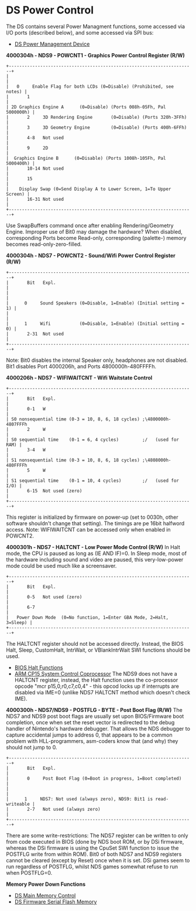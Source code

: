 # DS Power Control


The DS contains several Power Managment functions, some accessed via I/O
ports (described below), and some accessed via SPI bus:
- [DS Power Management Device](./dspowermanagementdevice.md)

**4000304h - NDS9 - POWCNT1 - Graphics Power Control Register (R/W)**

```
+-----------------------------------------------------------------------+
|                                                                       |
|   0     Enable Flag for both LCDs (0=Disable) (Prohibited, see notes) |
|       1                                                               |
| 2D Graphics Engine A      (0=Disable) (Ports 008h-05Fh, Pal 5000000h) |
|       2     3D Rendering Engine       (0=Disable) (Ports 320h-3FFh)   |
|       3     3D Geometry Engine        (0=Disable) (Ports 400h-6FFh)   |
|       4-8   Not used                                                  |
|       9     2D                                                        |
|  Graphics Engine B      (0=Disable) (Ports 1008h-105Fh, Pal 5000400h) |
|       10-14 Not used                                                  |
|       15                                                              |
|    Display Swap (0=Send Display A to Lower Screen, 1=To Upper Screen) |
|       16-31 Not used                                                  |
+-----------------------------------------------------------------------+
```

Use SwapBuffers command once after enabling Rendering/Geometry Engine.
Improper use of Bit0 may damage the hardware?
When disabled, corresponding Ports become Read-only, corresponding
(palette-) memory becomes read-only-zero-filled.

**4000304h - NDS7 - POWCNT2 - Sound/Wifi Power Control Register (R/W)**

```
+-----------------------------------------------------------------------+
|       Bit   Expl.                                                     |
|                                                                       |
|      0     Sound Speakers (0=Disable, 1=Enable) (Initial setting = 1) |
|                                                                       |
|      1     Wifi           (0=Disable, 1=Enable) (Initial setting = 0) |
|       2-31  Not used                                                  |
+-----------------------------------------------------------------------+
```

Note: Bit0 disables the internal Speaker only, headphones are not
disabled.
Bit1 disables Port 4000206h, and Ports 4800000h-480FFFFh.

**4000206h - NDS7 - WIFIWAITCNT - Wifi Waitstate Control**

```
+-----------------------------------------------------------------------+
|       Bit   Expl.                                                     |
|       0-1   W                                                         |
| S0 nonsequential time (0-3 = 10, 8, 6, 18 cycles) ;\4800000h-4807FFFh 
|       2     W                                                         |
| S0 sequential time    (0-1 = 6, 4 cycles)         ;/   (used for RAM) |
|       3-4   W                                                         |
| S1 nonsequential time (0-3 = 10, 8, 6, 18 cycles) ;\4808000h-480FFFFh 
|       5     W                                                         |
| S1 sequential time    (0-1 = 10, 4 cycles)        ;/   (used for I/O) |
|       6-15  Not used (zero)                                           |
+-----------------------------------------------------------------------+
```

This register is initialized by firmware on power-up (set to 0030h,
other software shouldn\'t change that setting). The timings are pe
16bit halfword access.
Note: WIFIWAITCNT can be accessed only when enabled in POWCNT2.

**4000301h - NDS7 - HALTCNT - Low Power Mode Control (R/W)**
In Halt mode, the CPU is paused as long as (IE AND IF)=0.
In Sleep mode, most of the hardware including sound and video are
paused, this very-low-power mode could be used much like a screensaver.

```
+-----------------------------------------------------------------------+
|       Bit   Expl.                                                     |
|       0-5   Not used (zero)                                           |
|       6-7                                                             |
|   Power Down Mode  (0=No function, 1=Enter GBA Mode, 2=Halt, 3=Sleep) |
+-----------------------------------------------------------------------+
```

The HALTCNT register should not be accessed directly. Instead, the BIOS
Halt, Sleep, CustomHalt, IntrWait, or VBlankIntrWait SWI functions
should be used.
- [BIOS Halt Functions](./bioshaltfunctions.md)
- [ARM CP15 System Control Coprocessor](./armcp15systemcontrolcoprocessor.md)
The NDS9 does not have a HALTCNT register, instead, the Halt function
uses the co-processor opcode \"mcr p15,0,r0,c7,c0,4\" - this opcod
locks up if interrupts are disabled via IME=0 (unlike NDS7 HALTCNT
method which doesn\'t check IME).

**4000300h - NDS7/NDS9 - POSTFLG - BYTE - Post Boot Flag (R/W)**
The NDS7 and NDS9 post boot flags are usually set upon BIOS/Firmware
boot completion, once when set the reset vector is redirected to the
debug handler of Nintendo\'s hardware debugger. That allows the NDS
debugger to capture accidental jumps to address 0, that appears to be a
common problem with HLL-programmers, asm-coders know that (and why) they
should not jump to 0.

```
+-----------------------------------------------------------------------+
|       Bit   Expl.                                                     |
|       0     Post Boot Flag (0=Boot in progress, 1=Boot completed)     |
|                                                                       |
|      1     NDS7: Not used (always zero), NDS9: Bit1 is read-writeable |
|       2-7   Not used (always zero)                                    |
+-----------------------------------------------------------------------+
```

There are some write-restrictions: The NDS7 register can be written to
only from code executed in BIOS (done by NDS boot ROM, or by DSi
firmware, whereas the DSi firmware is using the CpuSet SWI function to
issue the POSTFLG write from within ROM). Bit0 of both NDS7 and NDS9
registers cannot be cleared (except by Reset) once when it is set. DSi
games seem to run regardless of POSTFLG, whilst NDS games somewhat
refuse to run when POSTFLG=0.

**Memory Power Down Functions**
- [DS Main Memory Control](./dsmainmemorycontrol.md)
- [DS Firmware Serial Flash Memory](./dsfirmwareserialflashmemory.md)



